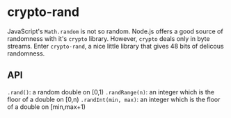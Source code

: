 crypto-rand
===

JavaScript's `Math.random` is not so random. Node.js offers a good source of randomness with it's `crypto` library.
However, `crypto` deals only in byte streams. Enter `crypto-rand`, a nice little library that gives 48 bits of delicous randomness.

API
---

`.rand()`: a random double on [0,1)
`.randRange(n)`: an integer which is the floor of a double on [0,n)
`.randInt(min, max)`: an integer which is the floor of a double on [min,max+1)
